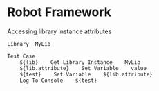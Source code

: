 # Robot Framework

Accessing library instance attributes

```text
Library  MyLib

Test Case
    ${lib}    Get Library Instance    MyLib
    ${lib.attribute}    Set Variable    value
    ${test}    Set Variable    ${lib.attribute}
    Log To Console    ${test}  
```


